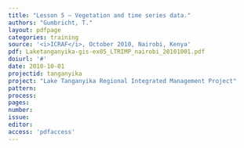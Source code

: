 ```yaml
---
title: "Lesson 5 – Vegetation and time series data."
authors: "Gumbricht, T."
layout: pdfpage
categories: training
source: '<i>ICRAF</i>, October 2010, Nairobi, Kenya'
pdf: Laketanganyika-gis-ex05_LTRIMP_nairobi_20101001.pdf
doiurl: '#'
date: 2010-10-01
projectid: tanganyika
project: "Lake Tanganyika Regional Integrated Management Project"
pattern:
process:
pages:
number:
issue:
editor:
access: 'pdfaccess'
---
```

